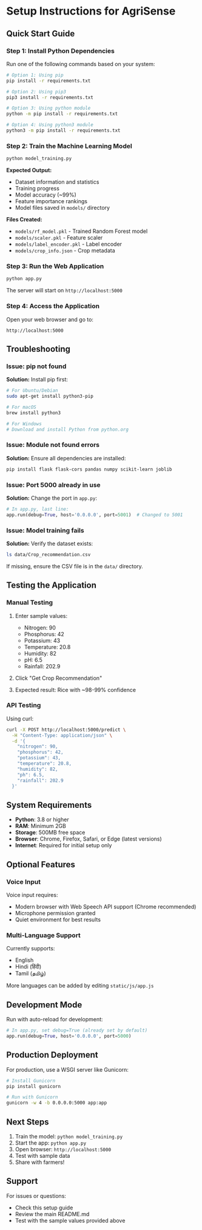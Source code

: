 # Setup Instructions for AgriSense

## Quick Start Guide

### Step 1: Install Python Dependencies

Run one of the following commands based on your system:

```bash
# Option 1: Using pip
pip install -r requirements.txt

# Option 2: Using pip3
pip3 install -r requirements.txt

# Option 3: Using python module
python -m pip install -r requirements.txt

# Option 4: Using python3 module
python3 -m pip install -r requirements.txt
```

### Step 2: Train the Machine Learning Model

```bash
python model_training.py
```

**Expected Output:**
- Dataset information and statistics
- Training progress
- Model accuracy (~99%)
- Feature importance rankings
- Model files saved in `models/` directory

**Files Created:**
- `models/rf_model.pkl` - Trained Random Forest model
- `models/scaler.pkl` - Feature scaler
- `models/label_encoder.pkl` - Label encoder
- `models/crop_info.json` - Crop metadata

### Step 3: Run the Web Application

```bash
python app.py
```

The server will start on `http://localhost:5000`

### Step 4: Access the Application

Open your web browser and go to:
```
http://localhost:5000
```

## Troubleshooting

### Issue: pip not found

**Solution:** Install pip first:
```bash
# For Ubuntu/Debian
sudo apt-get install python3-pip

# For macOS
brew install python3

# For Windows
# Download and install Python from python.org
```

### Issue: Module not found errors

**Solution:** Ensure all dependencies are installed:
```bash
pip install flask flask-cors pandas numpy scikit-learn joblib
```

### Issue: Port 5000 already in use

**Solution:** Change the port in `app.py`:
```python
# In app.py, last line:
app.run(debug=True, host='0.0.0.0', port=5001)  # Changed to 5001
```

### Issue: Model training fails

**Solution:** Verify the dataset exists:
```bash
ls data/Crop_recommendation.csv
```

If missing, ensure the CSV file is in the `data/` directory.

## Testing the Application

### Manual Testing

1. Enter sample values:
   - Nitrogen: 90
   - Phosphorus: 42
   - Potassium: 43
   - Temperature: 20.8
   - Humidity: 82
   - pH: 6.5
   - Rainfall: 202.9

2. Click "Get Crop Recommendation"

3. Expected result: Rice with ~98-99% confidence

### API Testing

Using curl:
```bash
curl -X POST http://localhost:5000/predict \
  -H "Content-Type: application/json" \
  -d '{
    "nitrogen": 90,
    "phosphorus": 42,
    "potassium": 43,
    "temperature": 20.8,
    "humidity": 82,
    "ph": 6.5,
    "rainfall": 202.9
  }'
```

## System Requirements

- **Python**: 3.8 or higher
- **RAM**: Minimum 2GB
- **Storage**: 500MB free space
- **Browser**: Chrome, Firefox, Safari, or Edge (latest versions)
- **Internet**: Required for initial setup only

## Optional Features

### Voice Input

Voice input requires:
- Modern browser with Web Speech API support (Chrome recommended)
- Microphone permission granted
- Quiet environment for best results

### Multi-Language Support

Currently supports:
- English
- Hindi (हिंदी)
- Tamil (தமிழ்)

More languages can be added by editing `static/js/app.js`

## Development Mode

Run with auto-reload for development:
```python
# In app.py, set debug=True (already set by default)
app.run(debug=True, host='0.0.0.0', port=5000)
```

## Production Deployment

For production, use a WSGI server like Gunicorn:

```bash
# Install Gunicorn
pip install gunicorn

# Run with Gunicorn
gunicorn -w 4 -b 0.0.0.0:5000 app:app
```

## Next Steps

1. Train the model: `python model_training.py`
2. Start the app: `python app.py`
3. Open browser: `http://localhost:5000`
4. Test with sample data
5. Share with farmers!

## Support

For issues or questions:
- Check this setup guide
- Review the main README.md
- Test with the sample values provided above
